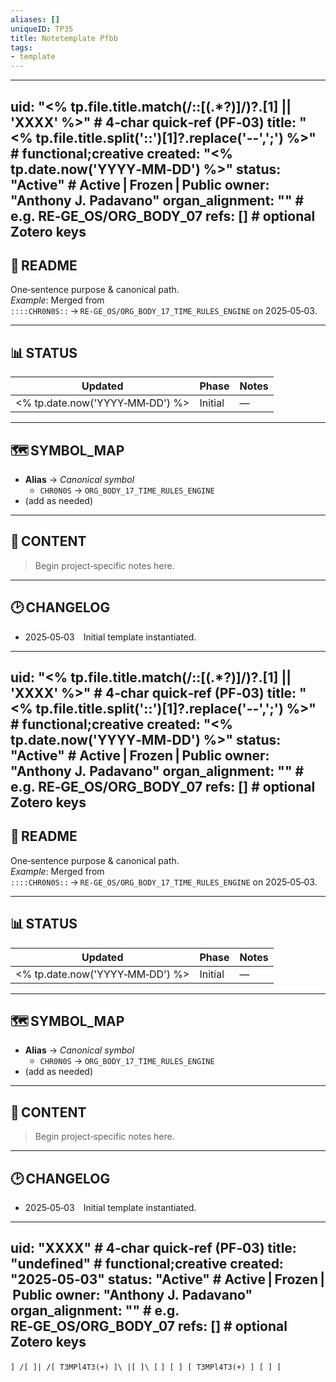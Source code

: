 ```yaml
---
aliases: []
uniqueID: TP35
title: Notetemplate Pfbb
tags:
- template
---
```


---
uid: "<% tp.file.title.match(/::\[(.*?)\]/)?.[1] || 'XXXX' %>"   # 4‑char quick‑ref (PF‑03)
title: "<% tp.file.title.split('::')[1]?.replace('--',';') %>"  # functional;creative
created: "<% tp.date.now('YYYY‑MM‑DD') %>"
status: "Active"            # Active | Frozen | Public
owner: "Anthony J. Padavano"
organ_alignment: ""         # e.g. RE‑GE_OS/ORG_BODY_07
refs: []                    # optional Zotero keys
---

## 🔖 README
One‑sentence purpose & canonical path.  
*Example*: Merged from `::::CHR0N0S::` → `RE‑GE_OS/ORG_BODY_17_TIME_RULES_ENGINE` on 2025‑05‑03.

---

## 📊 STATUS
| Updated | Phase | Notes |
|---------|-------|-------|
| <% tp.date.now('YYYY‑MM‑DD') %> | Initial | — |

---

## 🗺️ SYMBOL_MAP
- **Alias** → *Canonical symbol*  
  - `CHR0N0S` → `ORG_BODY_17_TIME_RULES_ENGINE`
- (add as needed)

---

## 📝 CONTENT
> Begin project‑specific notes here.

---

## 🕑 CHANGELOG
- 2025‑05‑03 Initial template instantiated.

---
uid: "<% tp.file.title.match(/::\[(.*?)\]/)?.[1] || 'XXXX' %>"   # 4‑char quick‑ref (PF‑03)
title: "<% tp.file.title.split('::')[1]?.replace('--',';') %>"  # functional;creative
created: "<% tp.date.now('YYYY‑MM‑DD') %>"
status: "Active"            # Active | Frozen | Public
owner: "Anthony J. Padavano"
organ_alignment: ""         # e.g. RE‑GE_OS/ORG_BODY_07
refs: []                    # optional Zotero keys
---

## 🔖 README
One‑sentence purpose & canonical path.  
*Example*: Merged from `::::CHR0N0S::` → `RE‑GE_OS/ORG_BODY_17_TIME_RULES_ENGINE` on 2025‑05‑03.

---

## 📊 STATUS
| Updated | Phase | Notes |
|---------|-------|-------|
| <% tp.date.now('YYYY‑MM‑DD') %> | Initial | — |

---

## 🗺️ SYMBOL_MAP
- **Alias** → *Canonical symbol*  
  - `CHR0N0S` → `ORG_BODY_17_TIME_RULES_ENGINE`
- (add as needed)

---

## 📝 CONTENT
> Begin project‑specific notes here.

---

## 🕑 CHANGELOG
- 2025‑05‑03 Initial template instantiated.

---
uid: "XXXX"   # 4‑char quick‑ref (PF‑03)
title: "undefined"  # functional;creative
created: "2025‑05‑03"
status: "Active"            # Active | Frozen | Public
owner: "Anthony J. Padavano"
organ_alignment: ""         # e.g. RE‑GE_OS/ORG_BODY_07
refs: []                    # optional Zotero keys
---

`] /[ ]| /[ T3MPl4T3(+) ]\ |[ ]\ [`
`] [ ] [ T3MPl4T3(+) ] [ ] [`